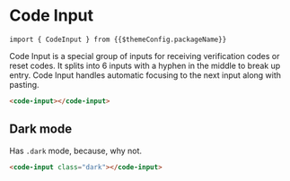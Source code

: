 # Code Input

``import { CodeInput } from {{$themeConfig.packageName}}``

Code Input is a special group of inputs for receiving verification codes or reset codes. It splits into 6 inputs with a hyphen in the middle to break up entry. Code Input handles automatic focusing to the next input along with pasting.

<code-input></code-input>

```html
<code-input></code-input>
```

## Dark mode

Has ``.dark`` mode, because, why not.

<div class="bg-dark">
<code-input class="dark"></code-input>
</div>

```html
<code-input class="dark"></code-input>
```